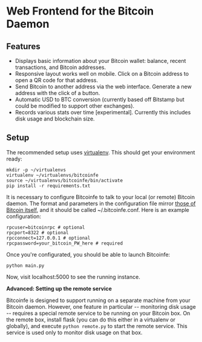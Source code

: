 Web Frontend for the Bitcoin Daemon
===

Features
---

 - Displays basic information about your Bitcoin wallet: balance, recent transactions, and Bitcoin addresses.
 - Responsive layout works well on mobile. Click on a Bitcoin address to open a QR code for that address.
 - Send Bitcoin to another address via the web interface. Generate a new address with the click of a button.
 - Automatic USD to BTC conversion (currently based off Bitstamp but could be modified to support other exchanges).
 - Records various stats over time [experimental]. Currently this includes disk usage and blockchain size.

Setup
---

The recommended setup uses [virtualenv](https://pypi.python.org/pypi/virtualenv). This should get your environment ready:

    mkdir -p ~/virtualenvs
    virtualenv ~/virtualenvs/bitcoinfe
    source ~/virtualenvs/bitcoinfe/bin/activate
    pip install -r requirements.txt

It is necessary to configure Bitcoinfe to talk to your local (or remote) Bitcoin daemon. The format and parameters in the configuration file mirror [those of Bitcoin itself](https://en.bitcoin.it/wiki/Running_Bitcoin), and it should be called ~/.bitcoinfe.conf. Here is an example configuration:

    rpcuser=bitcoinrpc # optional
    rpcport=8322 # optional
    rpcconnect=127.0.0.1 # optional
    rpcpassword=your_bitcoin_PW_here # required

Once you're configurated, you should be able to launch Bitcoinfe:

    python main.py

Now, visit localhost:5000 to see the running instance.

**Advanced: Setting up the remote service**

Bitcoinfe is designed to support running on a separate machine from your Bitcoin daemon. However, one feature in particular -- monitoring disk usage -- requires a special remote service to be running on your Bitcoin box. On the remote box, install flask (you can do this either in a virtualenv or globally), and execute `python remote.py` to start the remote service. This service is used only to monitor disk usage on that box.

